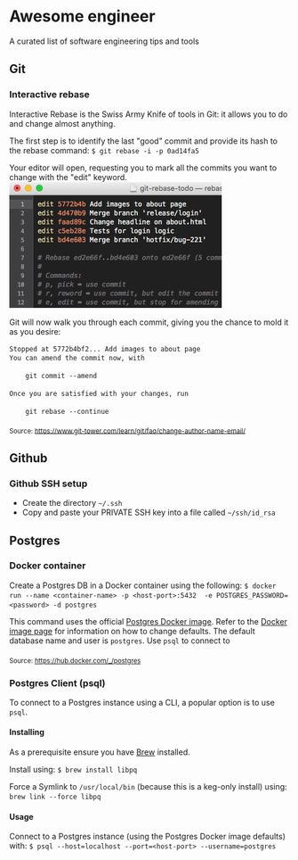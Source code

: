 # Awesome engineer
A curated list of software engineering tips and tools

## Git

### Interactive rebase
Interactive Rebase is the Swiss Army Knife of tools in Git: it allows you to do and change almost anything.

The first step is to identify the last "good" commit and provide its hash to the rebase command:
`$ git rebase -i -p 0ad14fa5`

Your editor will open, requesting you to mark all the commits you want to change with the "edit" keyword.
![interactive-rebase](images/01-interactive-rebase.png)

Git will now walk you through each commit, giving you the chance to mold it as you desire:
```
Stopped at 5772b4bf2... Add images to about page
You can amend the commit now, with

    git commit --amend

Once you are satisfied with your changes, run

    git rebase --continue
``` 

<sub>Source: https://www.git-tower.com/learn/git/faq/change-author-name-email/</sub>


## Github

### Github SSH setup
- Create the directory `~/.ssh`
- Copy and paste your PRIVATE SSH key into a file called `~/ssh/id_rsa`


## Postgres

### Docker container
Create a Postgres DB in a Docker container using the following:
`$ docker run --name <container-name> -p <host-port>:5432  -e POSTGRES_PASSWORD=<password> -d postgres`

This command uses the official [Postgres Docker image](https://hub.docker.com/_/postgres). Refer to the [Docker image page](https://hub.docker.com/_/postgres) for information on how to change defaults.
The default database name and user is `postgres`. Use `psql` to connect to 

<sub>Source: https://hub.docker.com/_/postgres</sub>

### Postgres Client (psql)
To connect to a Postgres instance using a CLI, a popular option is to use `psql`.

#### Installing

As a prerequisite ensure you have [Brew](https://brew.sh) installed.

Install using:
`$ brew install libpq`

Force a Symlink to `/usr/local/bin` (because this is a keg-only install) using:
`brew link --force libpq`

#### Usage
Connect to a Postgres instance (using the Postgres Docker image defaults) with:
`$ psql --host=localhost --port=<host-port> --username=postgres`

